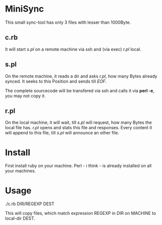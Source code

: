 MiniSync
========

This small sync-tool has only 3 files with lesser than 1000Byte.

c.rb
----

It will start *s.pl* on a remote machine via ssh and (via exec) *r.pl* local.

s.pl
----

On the remote machine,  it reads a dir and asks *r.pl*,  how many Bytes already synced.
It seeks to this Position and sends till *EOF*.

The complete sourcecode will be transfered via ssh and calls it via **perl -e**,  you may not copy it.

r.pl
----

On the local machine,  it will wait,  till *s.pl* will request,  how many Bytes the local file has.
*r.pl* opens and stats this file and responses.  Every content it will append to this file,
till *s.pl* will announce an other file.

Install
=======

First install ruby on your machine.
Perl - i think - is already installed on all your machines.


Usage
=====


  ./c.rb <MACHINE> DIR/REGEXP DEST

This will copy files,  which match expression REGEXP in DIR on MACHINE to local-dir DEST.
